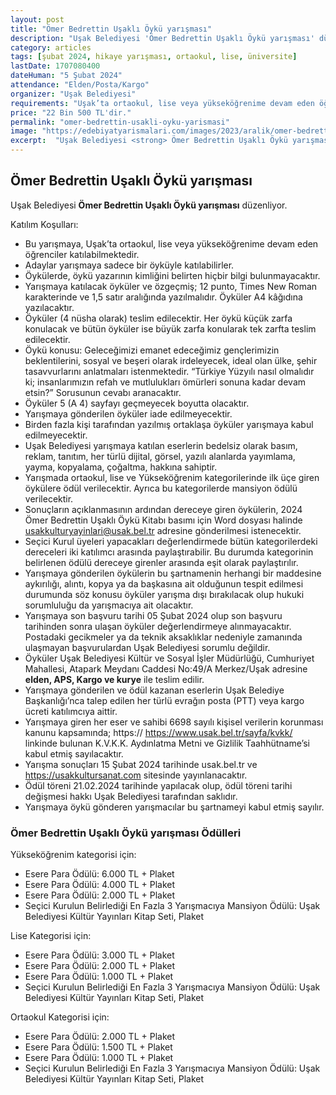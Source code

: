 ```yaml
---
layout: post
title: "Ömer Bedrettin Uşaklı Öykü yarışması"
description: "Uşak Belediyesi 'Ömer Bedrettin Uşaklı Öykü yarışması' düzenliyor."
category: articles
tags: [şubat 2024, hikaye yarışması, ortaokul, lise, üniversite]
lastDate: 1707080400
dateHuman: "5 Şubat 2024"
attendance: "Elden/Posta/Kargo"
organizer: "Uşak Belediyesi"
requirements: "Uşak’ta ortaokul, lise veya yükseköğrenime devam eden öğrenciler katılabilir."
price: "22 Bin 500 TL'dir."
permalink: "omer-bedrettin-usakli-oyku-yarismasi"
image: "https://edebiyatyarismalari.com/images/2023/aralik/omer-bedrettin-usakli-oyku-yarismasi.jpg"
excerpt:  "Uşak Belediyesi <strong> Ömer Bedrettin Uşaklı Öykü yarışması </strong> düzenliyor."
---
```


## Ömer Bedrettin Uşaklı Öykü yarışması
Uşak Belediyesi **Ömer Bedrettin Uşaklı Öykü yarışması** düzenliyor.  

Katılım Koşulları:
- Bu yarışmaya, Uşak’ta ortaokul, lise veya yükseköğrenime devam eden öğrenciler katılabilmektedir.
- Adaylar yarışmaya sadece bir öyküyle katılabilirler.
- Öykülerde, öykü yazarının kimliğini belirten hiçbir bilgi bulunmayacaktır.
- Yarışmaya katılacak öyküler ve özgeçmiş; 12 punto, Times New Roman karakterinde ve 1,5 satır aralığında yazılmalıdır.  Öyküler A4 kâğıdına yazılacaktır.
- Öyküler (4 nüsha olarak) teslim edilecektir. Her öykü küçük zarfa konulacak ve bütün öyküler ise büyük zarfa konularak tek zarfta teslim edilecektir.
- Öykü konusu: Geleceğimizi emanet edeceğimiz gençlerimizin beklentilerini, sosyal ve beşeri olarak irdeleyecek, ideal olan ülke, şehir tasavvurlarını anlatmaları istenmektedir. “Türkiye Yüzyılı nasıl olmalıdır ki; insanlarımızın refah ve mutlulukları ömürleri sonuna kadar devam etsin?” Sorusunun cevabı aranacaktır.
- Öyküler 5 (A 4) sayfayı geçmeyecek boyutta olacaktır.
- Yarışmaya gönderilen öyküler iade edilmeyecektir.
- Birden fazla kişi tarafından yazılmış ortaklaşa öyküler yarışmaya kabul edilmeyecektir.
- Uşak Belediyesi yarışmaya katılan eserlerin bedelsiz olarak basım, reklam, tanıtım, her türlü dijital, görsel, yazılı alanlarda yayımlama, yayma, kopyalama, çoğaltma, hakkına sahiptir.
- Yarışmada ortaokul, lise ve Yükseköğrenim kategorilerinde ilk üçe giren öykülere ödül verilecektir. Ayrıca bu kategorilerde mansiyon ödülü verilecektir.
- Sonuçların açıklanmasının ardından dereceye giren öykülerin, 2024 Ömer Bedrettin Uşaklı Öykü Kitabı basımı için Word dosyası halinde usakkulturyayinlari@usak.bel.tr adresine gönderilmesi istenecektir.
- Seçici Kurul üyeleri yapacakları değerlendirmede bütün kategorilerdeki dereceleri iki katılımcı arasında paylaştırabilir. Bu durumda kategorinin belirlenen ödülü dereceye girenler arasında eşit olarak paylaştırılır.
- Yarışmaya gönderilen öykülerin bu şartnamenin herhangi bir maddesine aykırılığı, alıntı, kopya ya da başkasına ait olduğunun tespit edilmesi durumunda söz konusu öyküler yarışma dışı bırakılacak olup hukuki sorumluluğu da yarışmacıya ait olacaktır.
- Yarışmaya son başvuru tarihi 05 Şubat 2024 olup son başvuru tarihinden sonra ulaşan öyküler değerlendirmeye alınmayacaktır. Postadaki gecikmeler ya da teknik aksaklıklar nedeniyle zamanında ulaşmayan başvurulardan Uşak Belediyesi sorumlu değildir.
- Öyküler Uşak Belediyesi Kültür ve Sosyal İşler Müdürlüğü, Cumhuriyet Mahallesi, Atapark Meydanı Caddesi No:49/A Merkez/Uşak adresine **elden, APS, Kargo ve kurye** ile teslim edilir.
- Yarışmaya gönderilen ve ödül kazanan eserlerin Uşak Belediye Başkanlığı’nca talep edilen her türlü evrağın posta (PTT) veya kargo ücreti katılımcıya aittir.
- Yarışmaya giren her eser ve sahibi 6698 sayılı kişisel verilerin korunması kanunu kapsamında; https:// https://www.usak.bel.tr/sayfa/kvkk/ linkinde bulunan K.V.K.K. Aydınlatma Metni ve Gizlilik Taahhütname’si kabul etmiş sayılacaktır.
- Yarışma sonuçları 15 Şubat 2024 tarihinde usak.bel.tr ve https://usakkultursanat.com sitesinde yayınlanacaktır.
- Ödül töreni 21.02.2024 tarihinde yapılacak olup, ödül töreni tarihi değişmesi hakkı Uşak Belediyesi tarafından saklıdır.
- Yarışmaya öykü gönderen yarışmacılar bu şartnameyi kabul etmiş sayılır.


### Ömer Bedrettin Uşaklı Öykü yarışması Ödülleri
Yükseköğrenim kategorisi için:
- Esere Para Ödülü: 6.000 TL + Plaket
- Esere Para Ödülü: 4.000 TL + Plaket
- Esere Para Ödülü: 2.000 TL + Plaket
- Seçici Kurulun Belirlediği En Fazla 3 Yarışmacıya Mansiyon Ödülü: Uşak Belediyesi Kültür Yayınları Kitap Seti, Plaket  

Lise Kategorisi için:
- Esere Para Ödülü: 3.000 TL + Plaket
- Esere Para Ödülü: 2.000 TL + Plaket
- Esere Para Ödülü: 1.000 TL + Plaket
- Seçici Kurulun Belirlediği En Fazla 3 Yarışmacıya Mansiyon Ödülü: Uşak Belediyesi Kültür Yayınları Kitap Seti, Plaket 

Ortaokul Kategorisi için:
- Esere Para Ödülü: 2.000 TL + Plaket
- Esere Para Ödülü: 1.500 TL + Plaket
- Esere Para Ödülü: 1.000 TL + Plaket
- Seçici Kurulun Belirlediği En Fazla 3 Yarışmacıya Mansiyon Ödülü: Uşak Belediyesi Kültür Yayınları Kitap Seti, Plaket   